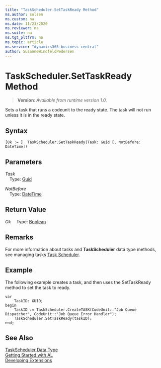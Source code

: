 ```yaml
---
title: "TaskScheduler.SetTaskReady Method"
ms.author: solsen
ms.custom: na
ms.date: 11/23/2020
ms.reviewer: na
ms.suite: na
ms.tgt_pltfrm: na
ms.topic: article
ms.service: "dynamics365-business-central"
author: SusanneWindfeldPedersen
---
```

[//]: # (START>DO_NOT_EDIT)
[//]: # (IMPORTANT:Do not edit any of the content between here and the END>DO_NOT_EDIT.)
[//]: # (Any modifications should be made in the .xml files in the ModernDev repo.)
# TaskScheduler.SetTaskReady Method
> **Version**: _Available from runtime version 1.0._

Sets a task that runs a codeunit to the ready state. The task will not run unless it is in the ready state.


## Syntax
```
[Ok := ]  TaskScheduler.SetTaskReady(Task: Guid [, NotBefore: DateTime])
```
## Parameters
*Task*  
&emsp;Type: [Guid](../guid/guid-data-type.md)  
  
*NotBefore*  
&emsp;Type: [DateTime](../datetime/datetime-data-type.md)  
  


## Return Value
*Ok*
&emsp;Type: [Boolean](../boolean/boolean-data-type.md)



[//]: # (IMPORTANT: END>DO_NOT_EDIT)

## Remarks  
 For more information about tasks and **TaskScheduler** data type methods, see managing tasks [Task Scheduler](../../devenv-task-scheduler.md).  

## Example  
 The following example creates a task, and then uses the SetTaskReady method to set the task to ready.  
 
```al
var
    TaskID: GUID;
begin
    TaskID := TaskScheduler.CreateTASK(CodeUnit::"Job Queue Dispatcher", CodeUnit::"Job Queue Error Handler");  
    TaskScheduler.SetTaskReady(taskID);  
end;
```  

## See Also
[TaskScheduler Data Type](taskscheduler-data-type.md)  
[Getting Started with AL](../../devenv-get-started.md)  
[Developing Extensions](../../devenv-dev-overview.md)